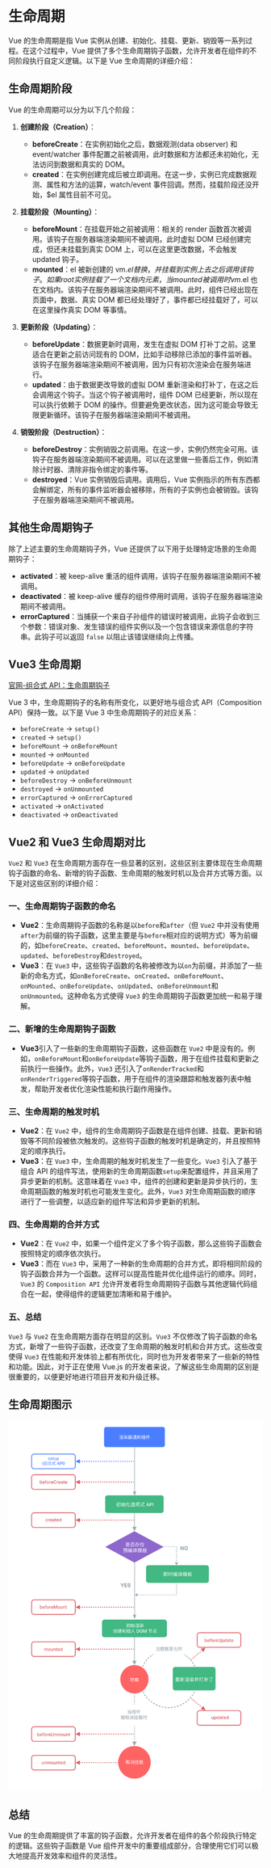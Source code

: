 # 生命周期

Vue 的生命周期是指 Vue 实例从创建、初始化、挂载、更新、销毁等一系列过程。在这个过程中，Vue 提供了多个生命周期钩子函数，允许开发者在组件的不同阶段执行自定义逻辑。以下是 Vue 生命周期的详细介绍：

## 生命周期阶段

Vue 的生命周期可以分为以下几个阶段：

1. **创建阶段（Creation）**：

   - **beforeCreate**：在实例初始化之后，数据观测(data observer) 和 event/watcher 事件配置之前被调用，此时数据和方法都还未初始化，无法访问到数据和真实的 DOM。
   - **created**：在实例创建完成后被立即调用。在这一步，实例已完成数据观测、属性和方法的运算，watch/event 事件回调。然而，挂载阶段还没开始，$el 属性目前不可见。

2. **挂载阶段（Mounting）**：

   - **beforeMount**：在挂载开始之前被调用：相关的 render 函数首次被调用。该钩子在服务器端渲染期间不被调用。此时虚拟 DOM 已经创建完成，但还未挂载到真实 DOM 上，可以在这里更改数据，不会触发 updated 钩子。
   - **mounted**：el 被新创建的 vm.$el 替换，并挂载到实例上去之后调用该钩子。如果root实例挂载了一个文档内元素，当mounted被调用时vm.$el 也在文档内。该钩子在服务器端渲染期间不被调用。此时，组件已经出现在页面中，数据、真实 DOM 都已经处理好了，事件都已经挂载好了，可以在这里操作真实 DOM 等事情。

3. **更新阶段（Updating）**：

   - **beforeUpdate**：数据更新时调用，发生在虚拟 DOM 打补丁之前。这里适合在更新之前访问现有的 DOM，比如手动移除已添加的事件监听器。该钩子在服务器端渲染期间不被调用，因为只有初次渲染会在服务端进行。
   - **updated**：由于数据更改导致的虚拟 DOM 重新渲染和打补丁，在这之后会调用这个钩子。当这个钩子被调用时，组件 DOM 已经更新，所以现在可以执行依赖于 DOM 的操作。但要避免更改状态，因为这可能会导致无限更新循环。该钩子在服务器端渲染期间不被调用。

4. **销毁阶段（Destruction）**：
   - **beforeDestroy**：实例销毁之前调用。在这一步，实例仍然完全可用。该钩子在服务器端渲染期间不被调用。可以在这里做一些善后工作，例如清除计时器、清除非指令绑定的事件等。
   - **destroyed**：Vue 实例销毁后调用。调用后，Vue 实例指示的所有东西都会解绑定，所有的事件监听器会被移除，所有的子实例也会被销毁。该钩子在服务器端渲染期间不被调用。

## 其他生命周期钩子

除了上述主要的生命周期钩子外，Vue 还提供了以下用于处理特定场景的生命周期钩子：

- **activated**：被 keep-alive 重活的组件调用，该钩子在服务器端渲染期间不被调用。
- **deactivated**：被 keep-alive 缓存的组件停用时调用，该钩子在服务器端渲染期间不被调用。
- **errorCaptured**：当捕获一个来自子孙组件的错误时被调用，此钩子会收到三个参数：错误对象、发生错误的组件实例以及一个包含错误来源信息的字符串。此钩子可以返回 `false` 以阻止该错误继续向上传播。

## Vue3 生命周期

[官网-组合式 API：生命周期钩子](https://cn.vuejs.org/api/composition-api-lifecycle.html)

Vue 3 中，生命周期钩子的名称有所变化，以更好地与组合式 API（Composition API）保持一致。以下是 Vue 3 中生命周期钩子的对应关系：

- `beforeCreate` -> `setup()`
- `created` -> `setup()`
- `beforeMount` -> `onBeforeMount`
- `mounted` -> `onMounted`
- `beforeUpdate` -> `onBeforeUpdate`
- `updated` -> `onUpdated`
- `beforeDestroy` -> `onBeforeUnmount`
- `destroyed` -> `onUnmounted`
- `errorCaptured` -> `onErrorCaptured`
- `activated` -> `onActivated`
- `deactivated` -> `onDeactivated`

## Vue2 和 Vue3 生命周期对比

`Vue2` 和 `Vue3` 在生命周期方面存在一些显著的区别，这些区别主要体现在生命周期钩子函数的命名、新增的钩子函数、生命周期的触发时机以及合并方式等方面。以下是对这些区别的详细介绍：

### 一、生命周期钩子函数的命名

- **Vue2**：生命周期钩子函数的名称是以`before`和`after`（但 `Vue2` 中并没有使用`after`为前缀的钩子函数，这里主要是与`before`相对应的说明方式）等为前缀的，如`beforeCreate`、`created`、`beforeMount`、`mounted`、`beforeUpdate`、`updated`、`beforeDestroy`和`destroyed`。
- **Vue3**：在 `Vue3` 中，这些钩子函数的名称被修改为以`on`为前缀，并添加了一些新的命名方式，如`onBeforeCreate`、`onCreated`、`onBeforeMount`、`onMounted`、`onBeforeUpdate`、`onUpdated`、`onBeforeUnmount`和`onUnmounted`。这种命名方式使得 `Vue3` 的生命周期钩子函数更加统一和易于理解。

### 二、新增的生命周期钩子函数

- **Vue3**引入了一些新的生命周期钩子函数，这些函数在 `Vue2` 中是没有的。例如，`onBeforeMount`和`onBeforeUpdate`等钩子函数，用于在组件挂载和更新之前执行一些操作。此外，`Vue3` 还引入了`onRenderTracked`和`onRenderTriggered`等钩子函数，用于在组件的渲染跟踪和触发器列表中触发，帮助开发者优化渲染性能和执行副作用操作。

### 三、生命周期的触发时机

- **Vue2**：在 `Vue2` 中，组件的生命周期钩子函数是在组件创建、挂载、更新和销毁等不同阶段被依次触发的。这些钩子函数的触发时机是确定的，并且按照特定的顺序执行。
- **Vue3**：在 `Vue3` 中，生命周期的触发时机发生了一些变化。`Vue3` 引入了基于组合 API 的组件写法，使用新的生命周期函数`setup`来配置组件，并且采用了异步更新的机制。这意味着在 `Vue3` 中，组件的创建和更新是异步执行的，生命周期函数的触发时机也可能发生变化。此外，`Vue3` 对生命周期函数的顺序进行了一些调整，以适应新的组件写法和异步更新的机制。

### 四、生命周期的合并方式

- **Vue2**：在 `Vue2` 中，如果一个组件定义了多个钩子函数，那么这些钩子函数会按照特定的顺序依次执行。
- **Vue3**：而在 `Vue3` 中，采用了一种新的生命周期的合并方式，即将相同阶段的钩子函数合并为一个函数。这样可以提高性能并优化组件运行的顺序。同时，`Vue3` 的 `Composition API` 允许开发者将生命周期钩子函数与其他逻辑代码组合在一起，使得组件的逻辑更加清晰和易于维护。

### 五、总结

`Vue3` 与 `Vue2` 在生命周期方面存在明显的区别。`Vue3` 不仅修改了钩子函数的命名方式，新增了一些钩子函数，还改变了生命周期的触发时机和合并方式。这些改变使得 `Vue3` 在性能和开发体验上都有所优化，同时也为开发者带来了一些新的特性和功能。因此，对于正在使用 Vue.js 的开发者来说，了解这些生命周期的区别是很重要的，以便更好地进行项目开发和升级迁移。

## 生命周期图示

![Vue 生命周期图示](../assets/lifecycle_zh-CN.W0MNXI0C.png)

## 总结

Vue 的生命周期提供了丰富的钩子函数，允许开发者在组件的各个阶段执行特定的逻辑。这些钩子函数是 Vue 组件开发中的重要组成部分，合理使用它们可以极大地提高开发效率和组件的灵活性。
